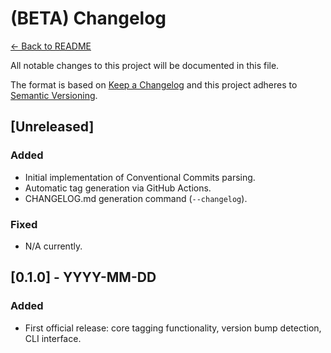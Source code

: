 # (BETA) Changelog

[← Back to README](/README.md)

All notable changes to this project will be documented in this file.

The format is based on [Keep a Changelog](https://keepachangelog.com/en/1.0.0/) and this project adheres to [Semantic Versioning](https://semver.org/).

## [Unreleased]

### Added

- Initial implementation of Conventional Commits parsing.
- Automatic tag generation via GitHub Actions.
- CHANGELOG.md generation command (`--changelog`).

### Fixed

- N/A currently.

## [0.1.0] - YYYY-MM-DD

### Added

- First official release: core tagging functionality, version bump detection, CLI interface.
